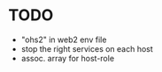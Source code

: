 TODO
====

- "ohs2" in web2 env file
- stop the right services on each host
- assoc. array for host-role
